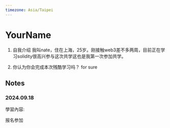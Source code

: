 ```yaml
---
timezone: Asia/Taipei
---
```



# YourName

1. 自我介绍
   我叫nate，住在上海，25岁。刚接触web3差不多两周，目前正在学习solidity很高兴参与这次共学这也是我第一次参加共学。

2. 你认为你会完成本次残酷学习吗？
   for sure
   
## Notes

<!-- Content_START -->

### 2024.09.18

學習內容: 

报名参加

<!-- Content_END -->
